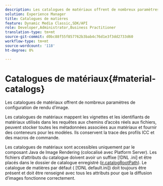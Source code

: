 ```yaml
---
description: Les catalogues de matériaux offrent de nombreux paramètres de configuration de rendu d’image.
solution: Experience Manager
title: Catalogues de matières
feature: Dynamic Media Classic,SDK/API
role: Developer,Administrator,Business Practitioner
translation-type: tm+mt
source-git-commit: d0bc88f55f857762b3bab4c76d1e3f3dd2733d60
workflow-type: tm+mt
source-wordcount: '118'
ht-degree: 0%

---
```



# Catalogues de matériaux{#material-catalogs}

Les catalogues de matériaux offrent de nombreux paramètres de configuration de rendu d’image.

Les catalogues de matériaux mappent les vignettes et les identifiants de matériaux utilisés dans les requêtes aux chemins d’accès réels aux fichiers, peuvent stocker toutes les métadonnées associées aux matériaux et fournir des conteneurs pour les modèles. Ils conservent la trace des profils ICC et des macros de commande.

Les catalogues de matériaux sont accessibles uniquement par le composant Java de Image Rendering (colocalisé avec Platform Server). Les fichiers d’attributs du catalogue doivent avoir un suffixe [!DNL .ini] et être placés dans le dossier de catalogue enregistré ([ir.catalogRootPath](../../../../../../ir-api/server-admin/image-rendering-api-ref/c-ir-server-administration/c-ir-configuration-settings-reference/c-ir-catalog-folder.md#concept-1c1d308112054bb99e3895c3fb8ca5f7)). Le catalogue de matières par défaut ( [!DNL default.ini]) doit toujours être présent et doit être renseigné avec tous les attributs pour que la diffusion d’images fonctionne correctement.
